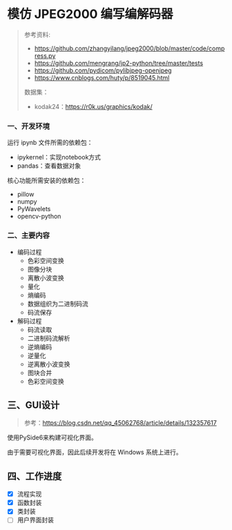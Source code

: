 # 模仿 JPEG2000 编写编解码器

> 参考资料:
>
> - https://github.com/zhangyilang/jpeg2000/blob/master/code/compress.py
> - https://github.com/mengrang/jp2-python/tree/master/tests
> - https://github.com/pydicom/pylibjpeg-openjpeg
> - https://www.cnblogs.com/huty/p/8519045.html
>
> 数据集：
>
> - kodak24：https://r0k.us/graphics/kodak/

### 一、开发环境

运行 ipynb 文件所需的依赖包：

- ipykernel：实现notebook方式
- pandas：查看数据对象

核心功能所需安装的依赖包：

- pillow
- numpy
- PyWavelets
- opencv-python

### 二、主要内容

- 编码过程
    - 色彩空间变换
    - 图像分块
    - 离散小波变换
    - 量化
    - 熵编码
    - 数据组织为二进制码流
    - 码流保存
- 解码过程
    - 码流读取
    - 二进制码流解析
    - 逆熵编码
    - 逆量化
    - 逆离散小波变换
    - 图块合并
    - 色彩空间变换

## 三、GUI设计

> 参考：https://blog.csdn.net/qq_45062768/article/details/132357617

使用PySide6来构建可视化界面。

由于需要可视化界面，因此后续开发将在 Windows 系统上进行。

## 四、工作进度

- [x] 流程实现
- [x] 函数封装
- [x] 类封装
- [ ] 用户界面封装